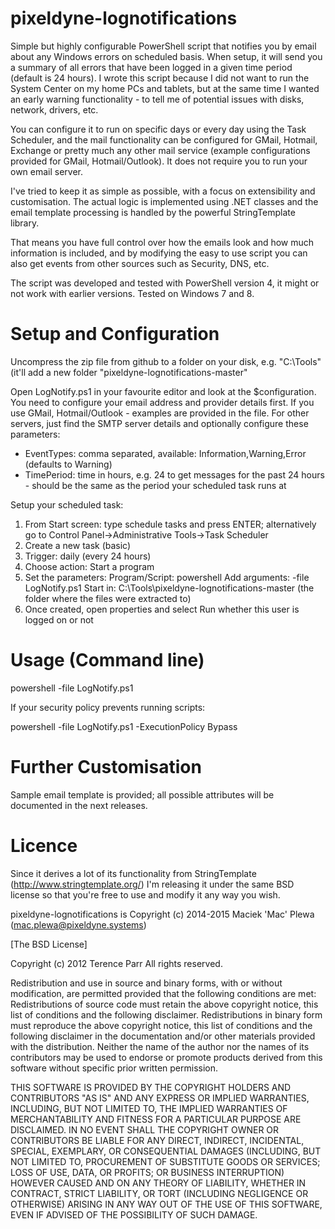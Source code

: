 pixeldyne-lognotifications
==========================

Simple but highly configurable PowerShell script that notifies you by email about any Windows errors on scheduled basis. When setup, it will send you a summary of all errors that have been logged in a given time period (default is 24 hours). I wrote this script because I did not want to run the System Center on my home PCs and tablets, but at the same time I wanted an early warning functionality - to tell me of potential issues with disks, network, drivers, etc.

You can configure it to run on specific days or every day using the Task Scheduler, and the mail functionality can be configured for GMail, Hotmail, Exchange or pretty much any other mail service (example configurations provided for GMail, Hotmail/Outlook). It does not require you to run your own email server.

I've tried to keep it as simple as possible, with a focus on extensibility and customisation. The actual logic is implemented using .NET classes and the email template processing is handled by the powerful StringTemplate library. 

That means you have full control over how the emails look and how much information is included, and by modifying the easy to use script you can also get events from other sources such as Security, DNS, etc.

The script was developed and tested with PowerShell version 4, it might or not work with earlier versions. Tested on Windows 7 and 8.

Setup and Configuration
=======================

Uncompress the zip file from github to a folder on your disk, e.g. "C:\Tools\" (it'll add a new folder "pixeldyne-lognotifications-master"

Open LogNotify.ps1 in your favourite editor and look at the $configuration. You need to configure your email address and provider details first. If you use GMail, Hotmail/Outlook - examples are provided in the file. For other servers, just find the SMTP server details and optionally configure these parameters:

- EventTypes: comma separated, available: Information,Warning,Error (defaults to Warning)
- TimePeriod: time in hours, e.g. 24 to get messages for the past 24 hours - should be the same as the period your scheduled task runs at

Setup your scheduled task:

1. From Start screen: type schedule tasks and press ENTER; alternatively go to Control Panel->Administrative Tools->Task Scheduler
2. Create a new task (basic)
3. Trigger: daily (every 24 hours)
4. Choose action: Start a program
5. Set the parameters: 
	Program/Script: powershell
	Add arguments:	-file LogNotify.ps1
	Start in:		C:\Tools\pixeldyne-lognotifications-master (the folder where the files were extracted to)
6. Once created, open properties and select Run whether this user is logged on or not

Usage (Command line)
====================

powershell -file LogNotify.ps1

If your security policy prevents running scripts:

powershell -file LogNotify.ps1 -ExecutionPolicy Bypass

Further Customisation
=====================

Sample email template is provided; all possible attributes will be documented in the next releases.

Licence
=======

Since it derives a lot of its functionality from StringTemplate (http://www.stringtemplate.org/) I'm releasing it under the same BSD license so that you're free to use and modify it any way you wish.

pixeldyne-lognotifications is Copyright (c) 2014-2015 Maciek 'Mac' Plewa (mac.plewa@pixeldyne.systems)

[The BSD License]

Copyright (c) 2012 Terence Parr
All rights reserved.

Redistribution and use in source and binary forms, with or without modification, are permitted provided that the following conditions are met:
Redistributions of source code must retain the above copyright notice, this list of conditions and the following disclaimer.
Redistributions in binary form must reproduce the above copyright notice, this list of conditions and the following disclaimer in the documentation and/or other materials provided with the distribution.
Neither the name of the author nor the names of its contributors may be used to endorse or promote products derived from this software without specific prior written permission.

THIS SOFTWARE IS PROVIDED BY THE COPYRIGHT HOLDERS AND CONTRIBUTORS "AS IS" AND ANY EXPRESS OR IMPLIED WARRANTIES, INCLUDING, BUT NOT LIMITED TO, THE IMPLIED WARRANTIES OF MERCHANTABILITY AND FITNESS FOR A PARTICULAR PURPOSE ARE DISCLAIMED. IN NO EVENT SHALL THE COPYRIGHT OWNER OR CONTRIBUTORS BE LIABLE FOR ANY DIRECT, INDIRECT, INCIDENTAL, SPECIAL, EXEMPLARY, OR CONSEQUENTIAL DAMAGES (INCLUDING, BUT NOT LIMITED TO, PROCUREMENT OF SUBSTITUTE GOODS OR SERVICES; LOSS OF USE, DATA, OR PROFITS; OR BUSINESS INTERRUPTION) HOWEVER CAUSED AND ON ANY THEORY OF LIABILITY, WHETHER IN CONTRACT, STRICT LIABILITY, OR TORT (INCLUDING NEGLIGENCE OR OTHERWISE) ARISING IN ANY WAY OUT OF THE USE OF THIS SOFTWARE, EVEN IF ADVISED OF THE POSSIBILITY OF SUCH DAMAGE.
